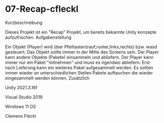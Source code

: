 # 07-Recap-cfleckl

Kurzbeschreibung

Dieses Projekt ist ein "Recap" Projekt, um bereits bekannte Unity konzepte aufzufrischen.
Aufgabenstellung

Ein Objekt (Player) wird über Pfeiltasten(rauf,runter,links,rechts) bzw. wasd gesteuert. Das Objekt sollte immer in der Mitte des Screens sein. Der Player kann andere Objekte (Pakete) einsammeln und abliefern. Der Player kann immer nur ein Paket "mitnehmen" und muss es irgendwo abliefern. Erst nach Lieferung kann ein weiteres Paket aufgesammelt werden. Es sollten immer wieder an unterschiedlichen Stellen Pakete auftauchen die wieder eingesammelt werden können.
Zusätzlich

Unity 2021.3.16f

Visual Studio 2019

Windows 11 OS

Clemens Fleckl

